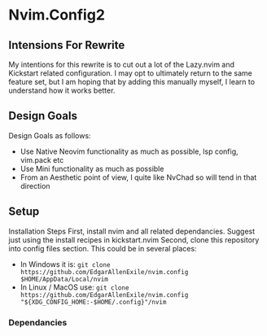 # Nvim.Config2

## Intensions For Rewrite

My intentions for this rewrite is to cut out a lot of the Lazy.nvim and Kickstart related configuration. I may opt to ultimately return to the same feature set, but I am hoping that by adding this manually myself, I learn to understand how it works better. 

## Design Goals

Design Goals as follows:

- Use Native Neovim functionality as much as possible, lsp config, vim.pack etc
- Use Mini functionality as much as possible
- From an Aesthetic point of view, I quite like NvChad so will tend in that direction

## Setup

Installation Steps
First, install nvim and all related dependancies. Suggest just using the install recipes in kickstart.nvim
Second, clone this repository into config files section.
This could be in several places:

- In Windows it is: `git clone https://github.com/EdgarAllenExile/nvim.config $HOME/AppData/Local/nvim`
- In Linux / MacOS use: `git clone https://github.com/EdgarAllenExile/nvim.config "${XDG_CONFIG_HOME:-$HOME/.config}"/nvim`

### Dependancies

